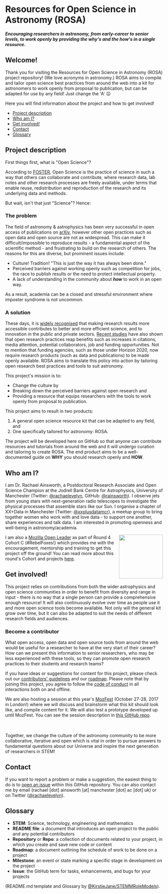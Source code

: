 # Resources for Open Science in Astronomy (ROSA)

***Encouraging researchers in astronomy, from early-career to senior  levels, to work openly by providing the why's and the how's in a single resource.***



## Welcome!


Thank you for visiting the Resources for Open Science in Astronomy (ROSA) project repository! (We love acronyms in astronomy.) ROSA aims to compile and tailor open science best practices from around the web into a kit for astronomers to work openly from proposal to publication, but can be adapted for use by any field! Just change the 'A' :wink:

Here you will find information about the project and how to get involved!

* [Project description](#project-description)
* [Who am I?](#who-am-i)
* [Get involved!](#get-involved)
* [Contact](#contact)
* [Glossary](#glossary)

## Project description

First things first, what is "Open Science"?

According to [FOSTER][link_foster], Open Science is the practice of science in such a way that others can collaborate and contribute, where research data, lab notes and other research processes are freely available, under terms that enable reuse, redistribution and reproduction of the research and its underlying data and methods.

But wait, isn't that just "Science"? Hence:

### The problem

The field of astronomy & astrophysics has been very successful in open access of publications on [arXiv][link_arxiv], however other open practices such as open data and open source are not as widespread. This can make it difficult/impossible to reproduce results - a fundamental aspect of the scientific method - and frustrating to build on the research of others. The reasons for this are diverse, but prominent issues include:

* Culture! Tradition! "This is just the way it has always been done."
* Perceived barriers against working openly such as competition for jobs, the race to publish results or the need to protect intellectual property.
* A lack of understanding in the community about ***how*** to work in an open way.

As a result, academia can be a closed and stressful environment where imposter syndrome is not uncommon. 


### A solution

These days, it is [widely recognised][link_h2020] that making research results more accessible contributes to better and more efficient science, and to innovation in the public and private sectors. [Recent studies][link_elife] have also shown that open research practices reap benefits such as increases in citations, media attention, potential collaborators, job and funding opportunities. Not to mention that funding agencies, such as those under Horizon 2020, now require research products (such as data and publications) to be made openly available. ROSA aims to translate this policy into action by tailoring open research best practices and tools to suit astronomy.

This project's mission is to:

* Change the culture by
* Breaking down the perceived barriers against open research and
* Providing a resource that equips researchers with the tools to work openly from proposal to publication. 

This project aims to result in two products: 

1. A general open science resource kit that can be adapted to any field, and
2. One specifically tailored for astronomy: ROSA. 

The project will be developed here on GitHub so that anyone can contribute resources and tutorials from around the web and it will undergo curation and tailoring to create ROSA. The end product aims to be a well-documented guide on **WHY** you should research openly and **HOW**.




## Who am I?


I am Dr. Rachael Ainsworth, a Postdoctoral Research Associate and Open Science Champion at the Jodrell Bank Centre for Astrophysics, University of Manchester (Twitter: [@rachaelevelyn][link_rachaelevelyn], GitHub: [@rainsworth][link_rainsworth]). I observe jets from young stars with next-generation radio telescopes to investigate the physical processes that assemble stars like our Sun. I organise a chapter of XX+Data in Manchester (Twitter: [@xxplusdatamcr][link_xxplusdatamcr]), a meetup group to bring together women who work with and love data - to support one another, share experiences and talk data. I am interested in promoting openness and well-being in astronomy/academia.  

  

<a href="https://mozilla.github.io/leadership-training/">
  <img
    src="https://github.com/mozilla/leadership-training/blob/gh-pages/img/moz-logo-white.png?raw=true"
    align="right"
    width=140
  </img>
</a>

I am also a [Mozilla Open Leader][link_mol] as part of Round 4 Cohort C (#RebelFoxes!) which provides me with the encouragement, mentorship and training to get this project off the ground! You can read more about this round's Cohort and projects [here][link_molprojects].


## Get involved! 

This project relies on contributions from both the wider astrophysics and open science communities in order to benefit from diversity and range in input - there is no way that a single person can provide a comprehensive enough resource! It will also continuously evolve over time as people use it and more open science tools become available. Not only will the general kit grow over time, but it can also be adapted to suit the needs of different research fields and audiences.

### Become a contributor

What open access, open data and open source tools from around the web would be useful for a researcher to have at the very start of their career? How can we present this information to senior researchers, who may be less experienced with these tools, so they can promote open research practices to their students and research teams? 

If you have ideas or suggestions for content for this project, please check out our [contributors' guidelines](CONTRIBUTING.md) and our [roadmap](ROADMAP.md). Please note that by joining this project, you agree to follow the [code of conduct](CODE_OF_CONDUCT.md) in all interactions both on and offline.

We are also hosting a session at this year's [MozFest][link_mozfest] (October 27-28, 2017 in London!) where we will discuss and brainstorm what this kit should look like, and compile content for it. We will also test a prototype developed up until MozFest. You can see the session description in [this GitHub repo][link_session].




<br> <br>
Together, we change the culture of the astronomy community to be more collaborative, iterative and open which is vital in order to pursue answers to fundamental questions about  our Universe and inspire the next generation of researchers in STEM!


## Contact

If you want to report a problem or make a suggestion, the easiest thing to do is to [open an issue](../../issues) within this GitHub repository. You can also contact me by email (rachael [dot] ainsworth [at] manchester [dot] ac [dot] uk) or on Twitter ([@rachaelevelyn][link_rachaelevelyn]).



## Glossary

* **STEM**: Science, technology, engineering and mathematics
* **README file**: a document that introduces an open project to the public and any potential contributors
* **Repository** or **Repo**: a collection of documents related to your project, in which you create and save new code or content
* **Roadmap**: a document outlining the schedule of work to be done on a project
* **Milestone**: an event or state marking a specific stage in development on the project
* **Issue**: the GitHub term for tasks, enhancements, and bugs for your projects

(README.md template and Glossary by [@KirstieJane/STEMMRoleModels][link_stemm]).



[link_foster]: https://www.fosteropenscience.eu/foster-taxonomy/open-science-definition
[link_arxiv]: https://arxiv.org/archive/astro-ph
[link_rachaelevelyn]: https://twitter.com/rachaelevelyn
[link_rainsworth]: https://github.com/rainsworth
[link_xxplusdatamcr]: https://twitter.com/xxplusdatamcr
[link_mol]: https://mozilla.github.io/leadership-training/
[link_molprojects]: https://mozilla.github.io/leadership-training/round-4/projects/
[link_elife]: https://elifesciences.org/content/5/e16800
[link_h2020]: http://ec.europa.eu/programmes/horizon2020/en/h2020-section/open-science-open-access
[link_stemm]: https://github.com/KirstieJane/STEMMRoleModels
[link_mozfest]: https://mozillafestival.org/
[link_session]: https://github.com/MozillaFoundation/mozfest-program-2017/issues/582

